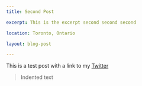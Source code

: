 ```yaml
---
title: Second Post

excerpt: This is the excerpt second second second

location: Toronto, Ontario

layout: blog-post

---
```


This is a test post with a link to my [Twitter](https://twitter.com/#!/dess_e)
> Indented text
